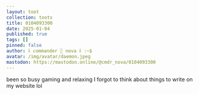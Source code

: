 ```yaml
---
layout: toot
collection: toots
title: 0104093300
date: 2025-01-04
published: true
tags: []
pinned: false
author: ⸸ commander ░ nova ⸸ :~$
avatar: /img/avatar/daemon.jpeg
mastodon: https://mastodon.online/@cmdr_nova/0104093300
---
```


been so busy gaming and relaxing I forgot to think about things to write on my website lol
